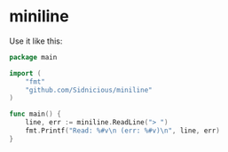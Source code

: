 # miniline

Use it like this:

```go
package main

import (
    "fmt"
    "github.com/Sidnicious/miniline"
)

func main() {
    line, err := miniline.ReadLine("> ")
    fmt.Printf("Read: %#v\n (err: %#v)\n", line, err)
}

```
